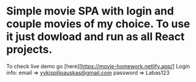 # Simple movie SPA with login and couple movies of my choice. To use it just dowload and run as all React projects.
To check live demo go [here][https://movie-homework.netlify.app/]
Login info: email => vykispilipauskas@gmail.com password => Labas123

